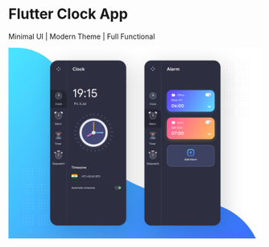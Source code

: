 # Flutter Clock App
Minimal UI | Modern Theme | Full Functional<br>

<p align="center">
  <img src="flutter_clock_app.png" alt="flutter alarm clock app" title="Screenshot">
</p>

